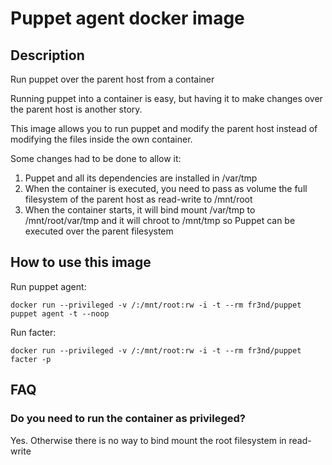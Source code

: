 # Puppet agent docker image

## Description

Run puppet over the parent host from a container

Running puppet into a container is easy, but having it to make changes over the
parent host is another story.

This image allows you to run puppet and modify the parent host instead of
modifying the files inside the own container.

Some changes had to be done to allow it:
1. Puppet and all its dependencies are installed in /var/tmp
2. When the container is executed, you need to pass as volume the full
   filesystem of the parent host as read-write to /mnt/root
3. When the container starts, it will bind mount /var/tmp to /mnt/root/var/tmp and it will chroot to /mnt/tmp so Puppet can be executed over the parent filesystem

## How to use this image

Run puppet agent:

```
docker run --privileged -v /:/mnt/root:rw -i -t --rm fr3nd/puppet puppet agent -t --noop
```

Run facter:

```
docker run --privileged -v /:/mnt/root:rw -i -t --rm fr3nd/puppet facter -p
```

## FAQ

### Do you need to run the container as privileged?

Yes. Otherwise there is no way to bind mount the root filesystem in read-write
